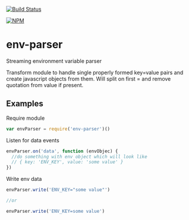 [![Build Status](https://travis-ci.org/digitalsadhu/env-parser.svg?branch=master)](https://travis-ci.org/digitalsadhu/env-parser)

[![NPM](https://nodei.co/npm/env-parser.png)](https://nodei.co/npm/env-parser/)

env-parser
==========

Streaming environment variable parser

Transform module to handle single properly formed key=value pairs and create
javascript objects from them. Will split on first = and remove quotation from
value if present.

## Examples

Require module

```js
var envParser = require('env-parser')()
```

Listen for data events
```js
envParser.on('data', function (envObjec) {
  //do something with env object which will look like
  // { key: 'ENV_KEY', value: 'some value' }
})
```

Write env data
```js
envParser.write('ENV_KEY="some value"')

//or

envParser.write('ENV_KEY=some value')
```
